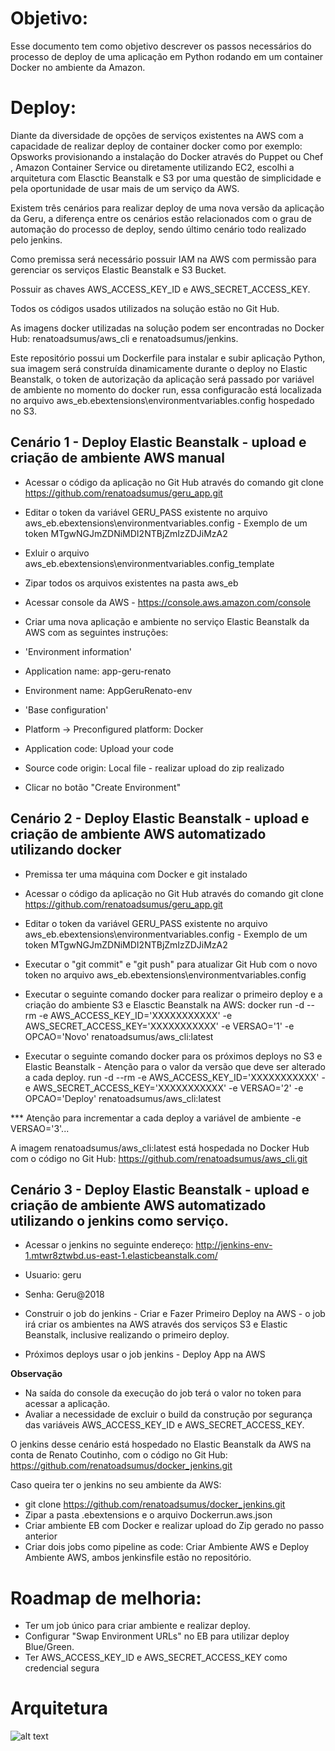 # Objetivo:

Esse documento tem como objetivo descrever os passos necessários do processo de deploy de uma aplicação em Python rodando em um container Docker no ambiente da Amazon. 


# Deploy:

Diante da diversidade de opções de serviços existentes na AWS com a capacidade de realizar deploy de container docker como por exemplo: Opsworks provisionando a instalação do Docker através do Puppet ou Chef , Amazon Container Service ou diretamente utilizando EC2, escolhi a arquitetura com Elasctic Beanstalk e S3 por uma questão de simplicidade e pela oportunidade de usar mais de um serviço da AWS. 

Existem três cenários para realizar deploy de uma nova versão da aplicação da Geru, a diferença entre os cenários estão relacionados com o grau de automação do processo de deploy, sendo último cenário todo realizado pelo jenkins.

Como premissa será necessário possuir IAM na AWS com permissão para gerenciar os serviços Elastic Beanstalk e S3 Bucket.

Possuir as chaves AWS_ACCESS_KEY_ID e AWS_SECRET_ACCESS_KEY.

Todos os códigos usados utilizados na solução estão no Git Hub.

As imagens docker utilizadas na solução podem ser encontradas no Docker Hub: renatoadsumus/aws_cli e renatoadsumus/jenkins.

Este repositório possui um Dockerfile para instalar e subir aplicação Python, sua imagem será construída dinamicamente durante o deploy no Elastic Beanstalk, o token de autorização da aplicação será passado por variável de ambiente no momento do docker run, essa configuracão está localizada no arquivo aws_eb\.ebextensions\environmentvariables.config hospedado no S3.

## Cenário 1 - Deploy Elastic Beanstalk - upload e criação de ambiente AWS manual

- Acessar o código da aplicação no Git Hub através do comando git clone https://github.com/renatoadsumus/geru_app.git

- Editar o token da variável GERU_PASS existente no arquivo aws_eb\.ebextensions\environmentvariables.config - Exemplo de um token MTgwNGJmZDNiMDI2NTBjZmIzZDJiMzA2

- Exluir o arquivo aws_eb\.ebextensions\environmentvariables.config_template

- Zipar todos os arquivos existentes na pasta aws_eb

- Acessar console da AWS - https://console.aws.amazon.com/console

- Criar uma nova aplicação e ambiente no serviço Elastic Beanstalk da AWS com as seguintes instruções:
- 'Environment information'
- Application name: app-geru-renato
- Environment name: AppGeruRenato-env
- 'Base configuration'
- Platform -> Preconfigured platform: Docker
- Application code: Upload your code 
- Source code origin: Local file - realizar upload do zip realizado
- Clicar no botão "Create Environment"

## Cenário 2 - Deploy Elastic Beanstalk - upload e criação de ambiente AWS automatizado utilizando docker

- Premissa ter uma máquina com Docker e git instalado

- Acessar o código da aplicação no Git Hub através do comando git clone https://github.com/renatoadsumus/geru_app.git

- Editar o token da variável GERU_PASS existente no arquivo aws_eb\.ebextensions\environmentvariables.config - Exemplo de um token MTgwNGJmZDNiMDI2NTBjZmIzZDJiMzA2

- Executar o "git commit" e "git push" para atualizar Git Hub com o novo token
no arquivo aws_eb\.ebextensions\environmentvariables.config

- Executar o seguinte comando docker para realizar o primeiro deploy e a criação do ambiente S3 e Elasctic Beanstalk na AWS: docker run -d --rm -e AWS_ACCESS_KEY_ID='XXXXXXXXXXX' -e AWS_SECRET_ACCESS_KEY='XXXXXXXXXXX' -e VERSAO='1' -e OPCAO='Novo' renatoadsumus/aws_cli:latest

- Executar o seguinte comando docker para os próximos deploys no S3 e Elastic Beanstalk - Atenção para o valor da versão que deve ser alterado a cada deploy.
run -d --rm -e AWS_ACCESS_KEY_ID='XXXXXXXXXXX' -e AWS_SECRET_ACCESS_KEY='XXXXXXXXXXX' -e VERSAO='2' -e OPCAO='Deploy' renatoadsumus/aws_cli:latest

*** Atenção para incrementar a cada deploy a variável de ambiente -e VERSAO='3'...

A imagem renatoadsumus/aws_cli:latest está hospedada no Docker Hub com o código no Git Hub: https://github.com/renatoadsumus/aws_cli.git

## Cenário 3 - Deploy Elastic Beanstalk - upload e criação de ambiente AWS automatizado utilizando o jenkins como serviço.

- Acessar o jenkins no seguinte endereço: http://jenkins-env-1.mtwr8ztwbd.us-east-1.elasticbeanstalk.com/
- Usuario: geru
- Senha: Geru@2018

- Construir o job do jenkins - Criar e Fazer Primeiro Deploy na AWS - o job irá criar os ambientes na AWS através dos serviços S3 e Elastic Beanstalk, inclusive realizando o primeiro deploy.

- Próximos deploys usar o job jenkins - Deploy App na AWS 

**Observação**
- Na saída do console da execução do job terá o valor no token para acessar a aplicação.
- Avaliar a necessidade de excluir o build da construção por segurança das variáveis AWS_ACCESS_KEY_ID e AWS_SECRET_ACCESS_KEY.

O jenkins desse cenário está hospedado no Elastic Beanstalk da AWS na conta de Renato Coutinho, com o código no Git Hub: https://github.com/renatoadsumus/docker_jenkins.git

Caso queira ter o jenkins no seu ambiente da AWS:
- git clone https://github.com/renatoadsumus/docker_jenkins.git
- Zipar a pasta .ebextensions e o arquivo Dockerrun.aws.json
- Criar ambiente EB com Docker e realizar upload do Zip gerado no passo anterior
- Criar dois jobs como pipeline as code: Criar Ambiente AWS e Deploy Ambiente AWS, ambos jenkinsfile estão no repositório.


# Roadmap de melhoria:
- Ter um job único para criar ambiente e realizar deploy.
- Configurar "Swap Environment URLs" no EB para utilizar deploy Blue/Green.
- Ter AWS_ACCESS_KEY_ID e AWS_SECRET_ACCESS_KEY como credencial segura


# Arquitetura
![alt text](https://github.com/renatoadsumus/geru_app/blob/master/processo_deplo_aws.jpg)